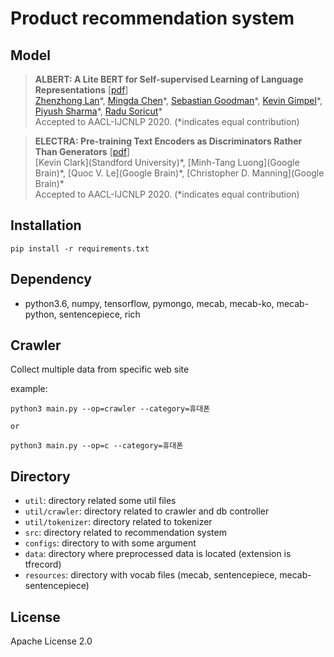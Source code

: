 # Product recommendation system

## Model

> **ALBERT: A Lite BERT for Self-supervised Learning of Language Representations** [[pdf](https://arxiv.org/abs/1909.11942)]<br>
> [Zhenzhong Lan](google)\*, [Mingda Chen](ttic)\*, [Sebastian Goodman](google)\*, [Kevin Gimpel](ttic)\*, [Piyush Sharma](google)\*, [Radu Soricut](google)\*<br>
> Accepted to AACL-IJCNLP 2020. (*indicates equal contribution)

> **ELECTRA: Pre-training Text Encoders as Discriminators Rather Than Generators** [[pdf](https://arxiv.org/abs/2003.10555)]<br>
> [Kevin Clark](Standford University)\*, [Minh-Tang Luong](Google Brain)\*, [Quoc V. Le](Google Brain)\*, [Christopher D. Manning](Google Brain)\*<br>
> Accepted to AACL-IJCNLP 2020. (*indicates equal contribution)


## Installation
```
pip install -r requirements.txt
```

## Dependency
* python3.6, numpy, tensorflow, pymongo, mecab, mecab-ko, mecab-python, sentencepiece, rich

## Crawler
Collect multiple data from specific web site

example:
```
python3 main.py --op=crawler --category=휴대폰

or

python3 main.py --op=c --category=휴대폰
```

## Directory
* `util`: directory related some util files
* `util/crawler`: directory related to crawler and db controller
* `util/tokenizer`: directory related to tokenizer
* `src`: directory related to recommendation system
* `configs`: directory to with some argument
* `data`: directory where preprocessed data is located (extension is tfrecord)
* `resources`: directory with vocab files (mecab, sentencepiece, mecab-sentencepiece)

## License
Apache License 2.0